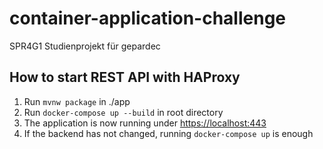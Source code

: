 # container-application-challenge
SPR4G1 Studienprojekt für gepardec

## How to start REST API with HAProxy
1. Run `mvnw package` in ./app
2. Run `docker-compose up --build` in root directory
3. The application is now running under [https://localhost:443](https://localhost:443)
4. If the backend has not changed, running `docker-compose up` is enough
